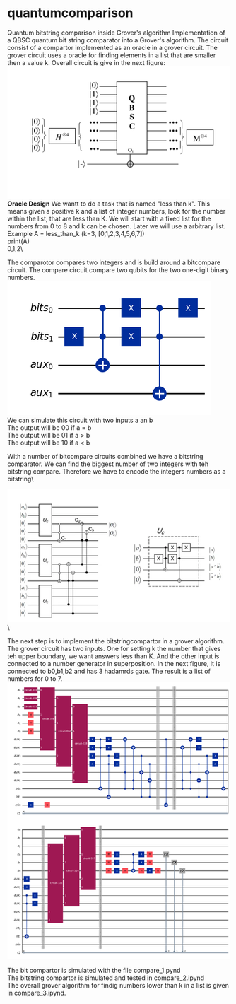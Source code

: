 # quantumcomparison
Quantum bitstring comparison inside Grover's algorithm
Implementation of a  QBSC quantum bit string comparator into a Grover's algorithm. The circuit consist of a compartor implemented as an oracle in a grover circuit. The grover circuit uses a oracle for finding elements in a list that are smaller then a value k.
Overall circuit is give in the next figure:
\
![alt text](QBSC.png)
\
**Oracle Design**
We wantt to do a task that is named "less than k". This means given a positive k and a list of integer numbers, look for the number within the list, that are less than K. We will start with a fixed list for the numbers from 0 to 8 and k can be chosen. Later we will use a arbitrary list.
Example A = less_than_k (k=3, [0,1,2,3,4,5,6,7])\
print(A)\
0,1,2\

The comparotor compares two integers and is build around a bitcompare circuit. The compare circuit compare two qubits for the two one-digit binary numbers.
![alt text](image.png)\
We can simulate this circuit with two inputs a an b\
The output will be 00 if a = b\
The output will be 01 if a > b\
The output will be 10 if a < b

With a number of bitcompare circuits combined we have a bitstring comparator. We can find the biggest number of two integers with teh bitstring compare. Therefore we have to encode the integers numbers as a bitstring\

![alt text](kOyx70yzrO.png)\

The next step is to implement the bitstringcompartor in a grover algorithm. The grover circuit has two inputs. One for setting k the number that gives teh upper boundary, we want answers less than K. And the other input is connected to a number generator in superposition. In the next figure, it is connected to b0,b1,b2 and has 3 hadamrds gate. The result is a list of numbers for 0 to 7. 
![alt text](grover.png)

The bit compartor is simulated with the file compare_1.pynd\
The bitstring compartor is simulated and tested in compare_2.ipynd\
The overall grover algorithm for findig numbers lower than k in a list is given in compare_3.ipynd.



